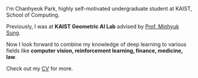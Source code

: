 I'm Chanhyeok Park, highly self-motivated undergraduate student at KAIST, School of Computing.  

Previously, I was at **KAIST Geometric AI Lab** advised by [Prof. Minhyuk Sung](https://mhsung.github.io/).

Now I look forward to combine my knowledge of deep learning to various fields like **computer vision, reinforcement learning, finance, medicine, law**.

Check out my [CV](https://drive.google.com/file/d/12kRORrbofjH7leJeGsJfs4XYawiCQrqX/view?usp=sharing) for more.
